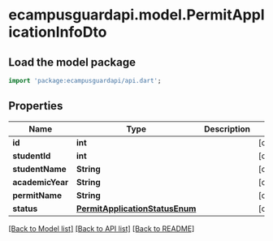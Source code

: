 # ecampusguardapi.model.PermitApplicationInfoDto

## Load the model package
```dart
import 'package:ecampusguardapi/api.dart';
```

## Properties
Name | Type | Description | Notes
------------ | ------------- | ------------- | -------------
**id** | **int** |  | [optional] 
**studentId** | **int** |  | [optional] 
**studentName** | **String** |  | [optional] 
**academicYear** | **String** |  | [optional] 
**permitName** | **String** |  | [optional] 
**status** | [**PermitApplicationStatusEnum**](PermitApplicationStatusEnum.md) |  | [optional] 

[[Back to Model list]](../README.md#documentation-for-models) [[Back to API list]](../README.md#documentation-for-api-endpoints) [[Back to README]](../README.md)


